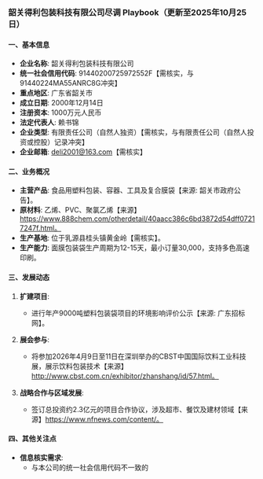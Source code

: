 ### 韶关得利包装科技有限公司尽调 Playbook（更新至2025年10月25日）

#### 一、基本信息
- **企业名称**: 韶关得利包装科技有限公司
- **统一社会信用代码**: 91440200725972552F【需核实，与91440224MA55ANRC8G冲突】
- **重点地区**: 广东省韶关市
- **成立日期**: 2000年12月14日
- **注册资本**: 1000万元人民币
- **法定代表人**: 赖书锦
- **企业类型**: 有限责任公司（自然人独资）【需核实，与有限责任公司（自然人投资或控股）记录冲突】
- **企业邮箱**: deli2001@163.com【需核实】

#### 二、业务概况
- **主营产品**: 食品用塑料包装、容器、工具及复合膜袋【来源: 韶关市政府公告】。
- **原材料**: 乙烯、PVC、聚氯乙烯【来源】https://www.888chem.com/otherdetail/40aacc386c6bd3872d54dff07217247f.html。
- **生产基地**: 位于乳源县桂头镇黄金岭【需核实】。
- **生产能力**: 面膜包装袋生产周期为12-15天，最小订量30,000，支持多色高速印刷。

#### 三、发展动态
1. **扩建项目**:
   - 进行年产9000吨塑料包装袋项目的环境影响评价公示【来源: 广东招标网】。

2. **展会参与**:
   - 将参加2026年4月9日至11日在深圳举办的CBST中国国际饮料工业科技展，展示饮料包装技术【来源】http://www.cbst.com.cn/exhibitor/zhanshang/id/57.html。

3. **战略合作与区域发展**:
   - 签订总投资约2.3亿元的项目合作协议，涉及超市、餐饮及建材领域【来源】https://www.nfnews.com/content/。

#### 四、其他关注点
- **信息核实需求**: 
  - 与本公司的统一社会信用代码不一致的
